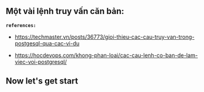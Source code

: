 ## Một vài lệnh truy vấn căn bản:

**`references:`**


- https://techmaster.vn/posts/36773/gioi-thieu-cac-cau-truy-van-trong-postgesql-qua-cac-vi-du

- https://hocdevops.com/khong-phan-loai/cac-cau-lenh-co-ban-de-lam-viec-voi-postgresql/

## Now let's get start

